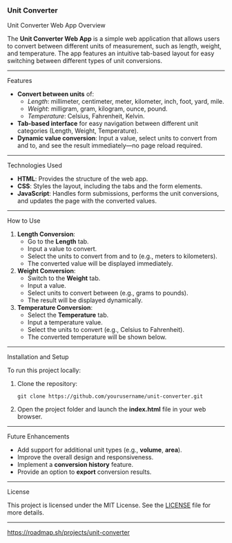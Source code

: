 ### Unit Converter

Unit Converter Web App
Overview

<p>The <strong>Unit Converter Web App</strong> is a simple web application that allows users to convert between different units of measurement, such as length, weight, and temperature. The app features an intuitive tab-based layout for easy switching between different types of unit conversions.</p> <hr>
Features
<ul> <li><strong>Convert between units</strong> of: <ul> <li><em>Length</em>: millimeter, centimeter, meter, kilometer, inch, foot, yard, mile.</li> <li><em>Weight</em>: milligram, gram, kilogram, ounce, pound.</li> <li><em>Temperature</em>: Celsius, Fahrenheit, Kelvin.</li> </ul> </li> <li><strong>Tab-based interface</strong> for easy navigation between different unit categories (Length, Weight, Temperature).</li> <li><strong>Dynamic value conversion</strong>: Input a value, select units to convert from and to, and see the result immediately—no page reload required.</li> </ul> <hr>
Technologies Used
<ul> <li><strong>HTML</strong>: Provides the structure of the web app.</li> <li><strong>CSS</strong>: Styles the layout, including the tabs and the form elements.</li> <li><strong>JavaScript</strong>: Handles form submissions, performs the unit conversions, and updates the page with the converted values.</li> </ul> <hr>
How to Use
<ol> <li><strong>Length Conversion</strong>: <ul> <li>Go to the <strong>Length</strong> tab.</li> <li>Input a value to convert.</li> <li>Select the units to convert from and to (e.g., meters to kilometers).</li> <li>The converted value will be displayed immediately.</li> </ul> </li> <li><strong>Weight Conversion</strong>: <ul> <li>Switch to the <strong>Weight</strong> tab.</li> <li>Input a value.</li> <li>Select units to convert between (e.g., grams to pounds).</li> <li>The result will be displayed dynamically.</li> </ul> </li> <li><strong>Temperature Conversion</strong>: <ul> <li>Select the <strong>Temperature</strong> tab.</li> <li>Input a temperature value.</li> <li>Select the units to convert (e.g., Celsius to Fahrenheit).</li> <li>The converted temperature will be shown below.</li> </ul> </li> </ol> <hr>
Installation and Setup
<p>To run this project locally:</p> <ol> <li>Clone the repository:</li> <pre><code>git clone https://github.com/yourusername/unit-converter.git</code></pre> <li>Open the project folder and launch the <strong>index.html</strong> file in your web browser.</li> </ol> <hr>
Future Enhancements
<ul> <li>Add support for additional unit types (e.g., <strong>volume</strong>, <strong>area</strong>).</li> <li>Improve the overall design and responsiveness.</li> <li>Implement a <strong>conversion history</strong> feature.</li> <li>Provide an option to <strong>export</strong> conversion results.</li> </ul> <hr>
License
<p>This project is licensed under the MIT License. See the <a href="LICENSE">LICENSE</a> file for more details.</p> <hr>

https://roadmap.sh/projects/unit-converter
